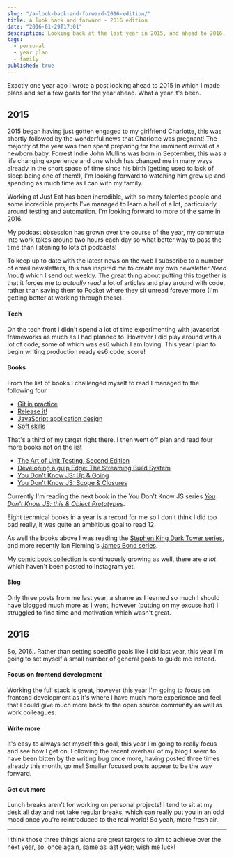 ```yaml
---
slug: "/a-look-back-and-forward-2016-edition/"
title: A look back and forward - 2016 edition
date: "2016-01-29T17:01"
description: Looking back at the last year in 2015, and ahead to 2016.
tags:
  - personal
  - year plan
  - family
published: true
---
```


Exactly one year ago I wrote a post looking ahead to 2015 in which I made plans and set a few goals for the year ahead. What a year it's been.

## 2015

2015 began having just gotten engaged to my girlfriend Charlotte, this was shortly followed by the wonderful news that Charlotte was pregnant! The majority of the year was then spent preparing for the imminent arrival of a newborn baby. Forrest Indie John Mullins was born in September, this was a life changing experience and one which has changed me in many ways already in the short space of time since his birth (getting used to lack of sleep being one of them!), I'm looking forward to watching him grow up and spending as much time as I can with my family.

Working at Just Eat has been incredible, with so many talented people and some incredible projects I've managed to learn a hell of a lot, particularly around testing and automation. I'm looking forward to more of the same in 2016.

My podcast obsession has grown over the course of the year, my commute into work takes around two hours each day so what better way to pass the time than listening to lots of podcasts!

To keep up to date with the latest news on the web I subscribe to a number of email newsletters, this has inspired me to create my own newsletter _Need Input_) which I send out weekly. The great thing about putting this together is that it forces me to _actually read_ a lot of articles and play around with code, rather than saving them to Pocket where they sit unread forevermore (I'm getting better at working through these).

#### Tech

On the tech front I didn't spend a lot of time experimenting with javascript frameworks as much as I had planned to. However I did play around with a lot of code, some of which was es6 which I am loving. This year I plan to begin writing production ready es6 code, score!

#### Books

From the list of books I challenged myself to read I managed to the following four

- [Git in practice](https://www.manning.com/books/git-in-practice)
- [Release it!](https://pragprog.com/book/mnee/release-it)
- [JavaScript application design](https://www.manning.com/books/javascript-application-design)
- [Soft skills](https://www.manning.com/books/soft-skills)

That's a third of my target right there. I then went off plan and read four more books not on the list

- [The Art of Unit Testing, Second Edition](https://www.manning.com/books/the-art-of-unit-testing-second-edition)
- [Developing a gulp Edge: The Streaming Build System](http://shop.oreilly.com/product/9781939902146.do)
- [You Don't Know JS: Up & Going](http://shop.oreilly.com/product/0636920039303.do)
- [You Don't Know JS: Scope & Closures](http://shop.oreilly.com/product/0636920026327.do)

Currently I'm reading the next book in the You Don't Know JS series [_You Don't Know JS: this & Object Prototypes_](http://shop.oreilly.com/product/0636920033738.do).

Eight technical books in a year is a record for me so I don't think I did too bad really, it was quite an ambitious goal to read 12.

As well the books above I was reading the [Stephen King Dark Tower series](http://stephenking.com/darktower/book/), and more recently Ian Fleming's [James Bond series](http://www.ianfleming.com/books/).

My [comic book collection](https://www.instagram.com/modernagecomic/) is continuously growing as well, there are _a lot_ which haven't been posted to Instagram yet.

#### Blog

Only three posts from me last year, a shame as I learned so much I should have blogged much more as I went, however (putting on my excuse hat) I struggled to find time and motivation which wasn't great.

## 2016

So, 2016.. Rather than setting specific goals like I did last year, this year I'm going to set myself a small number of general goals to guide me instead.

#### Focus on frontend development

Working the full stack is great, however this year I'm going to focus on frontend development as it's where I have much more experience and feel that I could give much more back to the open source community as well as work colleagues.

#### Write more

It's easy to always set myself this goal, this year I'm going to really focus and see how I get on. Following the recent overhaul of my blog I seem to have been bitten by the writing bug once more, having posted three times already this month, go me! Smaller focused posts appear to be the way forward.

#### Get out more

Lunch breaks aren't for working on personal projects! I tend to sit at my desk all day and not take regular breaks, which can really put you in an odd mood once you're reintroduced to the real world! So yeah, more fresh air.

---

I think those three things alone are great targets to aim to achieve over the next year, so, once again, same as last year; wish me luck!
